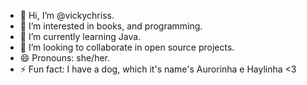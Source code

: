 - 👋 Hi, I’m @vickychriss.
- 👀 I’m interested in books, and programming.
- 🌱 I’m currently learning Java.
- 💞️ I’m looking to collaborate in open source projects.
- 😄 Pronouns: she/her.
- ⚡ Fun fact: I have a dog, which it's name's Aurorinha e Haylinha <3
